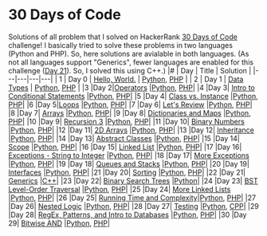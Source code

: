 # 30 Days of Code
Solutions of all problem that I solved on HackerRank [30 Days of Code](https://www.hackerrank.com/domains/tutorials/30-days-of-code) challenge!
I basically tried to solve these problems in two languages (Python and PHP). So, here solutions are avialable in both languages. (As not all languages support "Generics", fewer languages are enabled for this challenge ([Day 21](https://www.hackerrank.com/challenges/30-generics/problem)). So, I solved this using C++.)
|#   | Day  | Title  | Solution  |
|---|---|---|---|
|  1 | Day 0   | [Hello, World.](https://www.hackerrank.com/challenges/30-hello-world/problem)  | [Python](https://github.com/tanjina-3ni/HackerRank-Solutions/blob/main/30%20Days%20of%20Code/Python/Day%200%20-%20Hello%2C%20World.py), [PHP](https://github.com/tanjina-3ni/HackerRank-Solutions/blob/main/30%20Days%20of%20Code/PHP/Day%200%20-%20Hello%2C%20World.php)   |
|  2 | Day 1   | [Data Types](https://www.hackerrank.com/challenges/30-data-types/problem)   | [Python](https://github.com/tanjina-3ni/HackerRank-Solutions/blob/main/30%20Days%20of%20Code/Python/Day%201%20-%20Data%20Types.py), [PHP](https://github.com/tanjina-3ni/HackerRank-Solutions/blob/main/30%20Days%20of%20Code/PHP/Day%201%20-%20Data%20Types.php)   |
|3  |Day 2|[Operators](https://www.hackerrank.com/challenges/30-Operators/problem)  |[Python](https://github.com/tanjina-3ni/HackerRank-Solutions/blob/main/30%20Days%20of%20Code/Python/Day%202%20-%20Operators.py), [PHP](https://github.com/tanjina-3ni/HackerRank-Solutions/blob/main/30%20Days%20of%20Code/PHP/Day%202%20-%20Operators.php)|
|4  |Day 3| [Intro to Conditional Statements](https://www.hackerrank.com/challenges/30-conditional-statements/problem)  |[Python](https://github.com/tanjina-3ni/HackerRank-Solutions/blob/main/30%20Days%20of%20Code/Python/Day%203%20-%20Intro%20to%20Conditional%20Statements.py), [PHP](https://github.com/tanjina-3ni/HackerRank-Solutions/blob/main/30%20Days%20of%20Code/PHP/Day%203%20-%20Intro%20to%20Conditional%20Statements.php)|
|5  |Day 4| [Class vs. Instance](https://www.hackerrank.com/challenges/30-class-vs-instance/problem)  |[Python](https://github.com/tanjina-3ni/HackerRank-Solutions/blob/main/30%20Days%20of%20Code/Python/Day%204%20-%20Class%20vs.%20Instance.py), [PHP](https://github.com/tanjina-3ni/HackerRank-Solutions/blob/main/30%20Days%20of%20Code/PHP/Day%204%20-%20Class%20vs.%20Instance.php)|
|6  |Day 5|[Loops](https://www.hackerrank.com/challenges/30-loops/problem)  |[Python](https://github.com/tanjina-3ni/HackerRank-Solutions/blob/main/30%20Days%20of%20Code/Python/Day%205%20-%20Loops.py), [PHP](https://github.com/tanjina-3ni/HackerRank-Solutions/blob/main/30%20Days%20of%20Code/PHP/Day%205%20-%20Loops.php)|
|7  |Day 6| [Let's Review](https://www.hackerrank.com/challenges/30-review-loop/problem)  |[Python](https://github.com/tanjina-3ni/HackerRank-Solutions/blob/main/30%20Days%20of%20Code/Python/Day%206%20-%20Let's%20Review.py), [PHP](https://github.com/tanjina-3ni/HackerRank-Solutions/blob/main/30%20Days%20of%20Code/PHP/Day%206%20-%20Let's%20Review.php)|
|8  |Day 7| [Arrays](https://www.hackerrank.com/challenges/30-arrays/problem)  |[Python](https://github.com/tanjina-3ni/HackerRank-Solutions/blob/main/30%20Days%20of%20Code/Python/Day%207%20-%20Arrays.py), [PHP](https://github.com/tanjina-3ni/HackerRank-Solutions/blob/main/30%20Days%20of%20Code/PHP/Day%207%20-%20Arrays.php)|
|9  |Day 8| [Dictionaries and Maps](https://www.hackerrank.com/challenges/30-dictionaries-and-maps/problem) |[Python](https://github.com/tanjina-3ni/HackerRank-Solutions/blob/main/30%20Days%20of%20Code/Python/Day%208%20-%20Dictionaries%20and%20Maps.py), [PHP](https://github.com/tanjina-3ni/HackerRank-Solutions/blob/main/30%20Days%20of%20Code/PHP/Day%208%20-%20Dictionaries%20and%20Maps.php)|
|10 |Day 9| [Recursion 3](https://www.hackerrank.com/challenges/30-recursion/problem) |[Python](https://github.com/tanjina-3ni/HackerRank-Solutions/blob/main/30%20Days%20of%20Code/Python/Day%209%20-%20Recursion%203.py), [PHP](https://github.com/tanjina-3ni/HackerRank-Solutions/blob/main/30%20Days%20of%20Code/PHP/Day%209%20-%20Recursion%203.php)|
|11 |Day 10|  [Binary Numbers](https://www.hackerrank.com/challenges/30-binary-numbers/problem)  |[Python](https://github.com/tanjina-3ni/HackerRank-Solutions/blob/main/30%20Days%20of%20Code/Python/Day%2010%20-%20Binary%20Numbers.py), [PHP](https://github.com/tanjina-3ni/HackerRank-Solutions/blob/main/30%20Days%20of%20Code/PHP/Day%2010%20-%20Binary%20Numbers.php)|
|12 |Day 11|  [2D Arrays](https://www.hackerrank.com/challenges/30-2d-arrays/problem) |[Python](https://github.com/tanjina-3ni/HackerRank-Solutions/blob/main/30%20Days%20of%20Code/Python/Day%2011%20-%202D%20Arrays.py), [PHP](https://github.com/tanjina-3ni/HackerRank-Solutions/blob/main/30%20Days%20of%20Code/PHP/Day%2011%20-%202D%20Arrays.php)|
|13 |Day 12|  [Inheritance](https://www.hackerrank.com/challenges/30-inheritance/problem) |[Python](https://github.com/tanjina-3ni/HackerRank-Solutions/blob/main/30%20Days%20of%20Code/Python/Day%2012%20-%20Inheritance.py), [PHP](https://github.com/tanjina-3ni/HackerRank-Solutions/blob/main/30%20Days%20of%20Code/PHP/Day%2012%20-%20Inheritance.php)|
|14 |Day 13| [Abstract Classes](https://www.hackerrank.com/challenges/30-abstract-classes/problem) |[Python](https://github.com/tanjina-3ni/HackerRank-Solutions/blob/main/30%20Days%20of%20Code/Python/Day%2013%20-%20Abstract%20Classes.py), [PHP](https://github.com/tanjina-3ni/HackerRank-Solutions/blob/main/30%20Days%20of%20Code/PHP/Day%2013%20-%20Abstract%20Classes.php)|
|15 |Day 14| [Scope](https://www.hackerrank.com/challenges/30-scope/problem) |[Python](https://github.com/tanjina-3ni/HackerRank-Solutions/blob/main/30%20Days%20of%20Code/Python/Day%2014%20-%20Scope.py), [PHP](https://github.com/tanjina-3ni/HackerRank-Solutions/blob/main/30%20Days%20of%20Code/PHP/Day%2014%20-%20Scope.php)|
|16 |Day 15| [Linked List](https://www.hackerrank.com/challenges/30-linked-list/problem) |[Python](https://github.com/tanjina-3ni/HackerRank-Solutions/blob/main/30%20Days%20of%20Code/Python/Day%2015%20-%20Linked%20List.py), [PHP](https://github.com/tanjina-3ni/HackerRank-Solutions/blob/main/30%20Days%20of%20Code/PHP/Day%2015%20-%20Linked%20List.php)|
|17 |Day 16|  [Exceptions - String to Integer](https://www.hackerrank.com/challenges/30-exceptions-string-to-integer/problem)  |[Python](https://github.com/tanjina-3ni/HackerRank-Solutions/blob/main/30%20Days%20of%20Code/Python/Day%2016%20-%20Exceptions%20-%20String%20to%20Integer.py), [PHP](https://github.com/tanjina-3ni/HackerRank-Solutions/blob/main/30%20Days%20of%20Code/PHP/Day%2016%20-%20Exceptions%20-%20String%20to%20Integer.php)|
|18 |Day 17|  [More Exceptions](https://www.hackerrank.com/challenges/30-more-exceptions/problem) |[Python](https://github.com/tanjina-3ni/HackerRank-Solutions/blob/main/30%20Days%20of%20Code/Python/Day%2017%20-%20More%20Exceptions.py), [PHP](https://github.com/tanjina-3ni/HackerRank-Solutions/blob/main/30%20Days%20of%20Code/PHP/Day%2017%20-%20More%20Exceptions.php)|
|19 |Day 18|  [Queues and Stacks](https://www.hackerrank.com/challenges/30-queues-stacks/problem) |[Python](https://github.com/tanjina-3ni/HackerRank-Solutions/blob/main/30%20Days%20of%20Code/Python/Day%2018%20-%20Queues%20and%20Stacks.py), [PHP](https://github.com/tanjina-3ni/HackerRank-Solutions/blob/main/30%20Days%20of%20Code/PHP/Day%2018%20-%20Queues%20and%20Stacks.php)|
|20 |Day 19|  [Interfaces](https://www.hackerrank.com/challenges/30-interfaces/problem)  |[Python](https://github.com/tanjina-3ni/HackerRank-Solutions/blob/main/30%20Days%20of%20Code/Python/Day%2019%20-%20Interfaces.py), [PHP](https://github.com/tanjina-3ni/HackerRank-Solutions/blob/main/30%20Days%20of%20Code/PHP/Day%2019%20-%20Interfaces.php)|
|21 |Day 20|  [Sorting](https://www.hackerrank.com/challenges/30-sorting/problem) |[Python](https://github.com/tanjina-3ni/HackerRank-Solutions/blob/main/30%20Days%20of%20Code/Python/Day%2020%20-%20Sorting.py), [PHP](https://github.com/tanjina-3ni/HackerRank-Solutions/blob/main/30%20Days%20of%20Code/PHP/Day%2020%20-%20Sorting.php)|
|22 |Day 21|  [Generics](https://www.hackerrank.com/challenges/30-generics/problem)  |[C++](https://github.com/tanjina-3ni/HackerRank-Solutions/blob/main/30%20Days%20of%20Code/Day%2021%20-%20Generics.cpp)|
|23 |Day 22|  [Binary Search Trees](https://www.hackerrank.com/challenges/30-binary-search-trees/problem) |[Python](https://github.com/tanjina-3ni/HackerRank-Solutions/blob/main/30%20Days%20of%20Code/Python/Day%2022%20-%20Binary%20Search%20Trees.py)|
|24 |Day 23|  [BST Level-Order Traversal](https://www.hackerrank.com/challenges/30-binary-trees/problem) |[Python](https://github.com/tanjina-3ni/HackerRank-Solutions/blob/main/30%20Days%20of%20Code/Python/Day%2023%20-%20BST%20Level-Order%20Traversal.py), [PHP](https://github.com/tanjina-3ni/HackerRank-Solutions/blob/main/30%20Days%20of%20Code/PHP/Day%2023%20-%20BST%20Level-Order%20Traversal.php)|
|25 |Day 24|  [More Linked Lists](https://www.hackerrank.com/challenges/30-linked-list-deletion/problem) |[Python](https://github.com/tanjina-3ni/HackerRank-Solutions/blob/main/30%20Days%20of%20Code/Python/Day%2024%20-%20More%20Linked%20Lists.py), [PHP](https://github.com/tanjina-3ni/HackerRank-Solutions/blob/main/30%20Days%20of%20Code/PHP/Day%2024%20-%20More%20Linked%20Lists.php)|
|26 |Day 25|  [Running Time and Complexity](https://www.hackerrank.com/challenges/30-running-time-and-complexity/problem)|[Python](https://github.com/tanjina-3ni/HackerRank-Solutions/blob/main/30%20Days%20of%20Code/Python/Day%2025%20-%20Running%20Time%20and%20Complexity.py), [PHP](https://github.com/tanjina-3ni/HackerRank-Solutions/blob/main/30%20Days%20of%20Code/PHP/Day%2025%20-%20Running%20Time%20and%20Complexity.php)|
|27 |Day 26|  [Nested Logic](https://www.hackerrank.com/challenges/30-nested-logic/problem)  |[Python](https://github.com/tanjina-3ni/HackerRank-Solutions/blob/main/30%20Days%20of%20Code/Python/Day%2026%20-%20Nested%20Logic.py), [PHP](https://github.com/tanjina-3ni/HackerRank-Solutions/blob/main/30%20Days%20of%20Code/PHP/Day%2026%20-%20Nested%20Logic.php)|
|28 |Day 27|  [Testing](https://www.hackerrank.com/challenges/30-testing/problem) |[Python](https://github.com/tanjina-3ni/HackerRank-Solutions/blob/main/30%20Days%20of%20Code/Python/Day%2027%20-%20Testing.py), [CPP](https://github.com/tanjina-3ni/HackerRank-Solutions/blob/main/30%20Days%20of%20Code/Day%2027%20-%20Testing.cpp)|
|29 |Day 28|  [RegEx, Patterns, and Intro to Databases](https://www.hackerrank.com/challenges/30-regex-patterns/problem) |[Python](https://github.com/tanjina-3ni/HackerRank-Solutions/blob/main/30%20Days%20of%20Code/Python/Day%2028%20-%20RegEx%2C%20Patterns%2C%20and%20Intro%20to%20Databases.py), [PHP](https://github.com/tanjina-3ni/HackerRank-Solutions/blob/main/30%20Days%20of%20Code/PHP/Day%2028%20-%20RegEx%2C%20Patterns%2C%20and%20Intro%20to%20Databases.php)|
|30 |Day 29|  [Bitwise AND](https://www.hackerrank.com/challenges/30-bitwise-and/problem) |[Python](https://github.com/tanjina-3ni/HackerRank-Solutions/blob/main/30%20Days%20of%20Code/Python/Day%2029%20-%20Bitwise%20AND.py), [PHP](https://github.com/tanjina-3ni/HackerRank-Solutions/blob/main/30%20Days%20of%20Code/PHP/Day%2029%20-%20Bitwise%20AND.php)|

